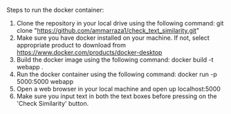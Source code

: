 Steps to run the docker container:

1. Clone the repository in your local drive using the following command: 
  git clone "https://github.com/ammarraza1/check_text_similarity.git"
2. Make sure you have docker installed on your machine. If not, select appropriate product to download from https://www.docker.com/products/docker-desktop
3. Build the docker image using the following command: 
  docker build -t webapp .
4. Run the docker container using the following command: 
  docker run -p 5000:5000 webapp
5. Open a web browser in your local machine and open up localhost:5000
6. Make sure you input text in both the text boxes before pressing on the 'Check Similarity' button.
